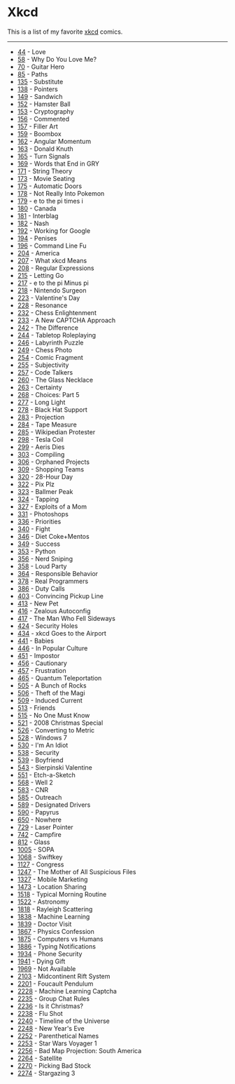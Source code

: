 # Xkcd

This is a list of my favorite [xkcd](https://xkcd.com) comics.
******
- [44](https://xkcd.com/44) - Love
- [58](https://xkcd.com/58) - Why Do You Love Me?
- [70](https://xkcd.com/70) - Guitar Hero
- [85](https://xkcd.com/85) - Paths
- [135](https://xkcd.com/135) - Substitute
- [138](https://xkcd.com/138) - Pointers
- [149](https://xkcd.com/149) - Sandwich
- [152](https://xkcd.com/152) - Hamster Ball
- [153](https://xkcd.com/153) - Cryptography
- [156](https://xkcd.com/156) - Commented
- [157](https://xkcd.com/157) - Filler Art
- [159](https://xkcd.com/159) - Boombox
- [162](https://xkcd.com/162) - Angular Momentum
- [163](https://xkcd.com/163) - Donald Knuth
- [165](https://xkcd.com/165) - Turn Signals
- [169](https://xkcd.com/169) - Words that End in GRY
- [171](https://xkcd.com/171) - String Theory
- [173](https://xkcd.com/173) - Movie Seating
- [175](https://xkcd.com/175) - Automatic Doors
- [178](https://xkcd.com/178) - Not Really Into Pokemon
- [179](https://xkcd.com/179) - e to the pi times i
- [180](https://xkcd.com/180) - Canada
- [181](https://xkcd.com/181) - Interblag
- [182](https://xkcd.com/182) - Nash
- [192](https://xkcd.com/192) - Working for Google
- [194](https://xkcd.com/194) - Penises
- [196](https://xkcd.com/196) - Command Line Fu
- [204](https://xkcd.com/204) - America
- [207](https://xkcd.com/207) - What xkcd Means
- [208](https://xkcd.com/208) - Regular Expressions
- [215](https://xkcd.com/215) - Letting Go
- [217](https://xkcd.com/217) - e to the pi Minus pi
- [218](https://xkcd.com/218) - Nintendo Surgeon
- [223](https://xkcd.com/223) - Valentine's Day
- [228](https://xkcd.com/228) - Resonance
- [232](https://xkcd.com/232) - Chess Enlightenment
- [233](https://xkcd.com/233) - A New CAPTCHA Approach
- [242](https://xkcd.com/242) - The Difference
- [244](https://xkcd.com/244) - Tabletop Roleplaying
- [246](https://xkcd.com/246) - Labyrinth Puzzle
- [249](https://xkcd.com/249) - Chess Photo
- [254](https://xkcd.com/254) - Comic Fragment
- [255](https://xkcd.com/255) - Subjectivity
- [257](https://xkcd.com/257) - Code Talkers
- [260](https://xkcd.com/260) - The Glass Necklace
- [263](https://xkcd.com/263) - Certainty
- [268](https://xkcd.com/268) - Choices: Part 5
- [277](https://xkcd.com/277) - Long Light
- [278](https://xkcd.com/278) - Black Hat Support
- [283](https://xkcd.com/283) - Projection
- [284](https://xkcd.com/284) - Tape Measure
- [285](https://xkcd.com/285) - Wikipedian Protester
- [298](https://xkcd.com/298) - Tesla Coil
- [299](https://xkcd.com/299) - Aeris Dies
- [303](https://xkcd.com/303) - Compiling
- [306](https://xkcd.com/306) - Orphaned Projects
- [309](https://xkcd.com/309) - Shopping Teams
- [320](https://xkcd.com/320) - 28-Hour Day
- [322](https://xkcd.com/322) - Pix Plz
- [323](https://xkcd.com/323) - Ballmer Peak
- [324](https://xkcd.com/324) - Tapping
- [327](https://xkcd.com/327) - Exploits of a Mom
- [331](https://xkcd.com/331) - Photoshops
- [336](https://xkcd.com/336) - Priorities
- [340](https://xkcd.com/340) - Fight
- [346](https://xkcd.com/346) - Diet Coke+Mentos
- [349](https://xkcd.com/349) - Success
- [353](https://xkcd.com/353) - Python
- [356](https://xkcd.com/356) - Nerd Sniping
- [358](https://xkcd.com/358) - Loud Party
- [364](https://xkcd.com/364) - Responsible Behavior
- [378](https://xkcd.com/378) - Real Programmers
- [386](https://xkcd.com/386) - Duty Calls
- [403](https://xkcd.com/403) - Convincing Pickup Line
- [413](https://xkcd.com/413) - New Pet
- [416](https://xkcd.com/416) - Zealous Autoconfig
- [417](https://xkcd.com/417) - The Man Who Fell Sideways
- [424](https://xkcd.com/424) - Security Holes
- [434](https://xkcd.com/434) - xkcd Goes to the Airport
- [441](https://xkcd.com/441) - Babies
- [446](https://xkcd.com/446) - In Popular Culture
- [451](https://xkcd.com/451) - Impostor
- [456](https://xkcd.com/456) - Cautionary
- [457](https://xkcd.com/457) - Frustration
- [465](https://xkcd.com/465) - Quantum Teleportation
- [505](https://xkcd.com/505) - A Bunch of Rocks
- [506](https://xkcd.com/506) - Theft of the Magi
- [509](https://xkcd.com/509) - Induced Current
- [513](https://xkcd.com/513) - Friends
- [515](https://xkcd.com/515) - No One Must Know
- [521](https://xkcd.com/521) - 2008 Christmas Special
- [526](https://xkcd.com/526) - Converting to Metric
- [528](https://xkcd.com/528) - Windows 7
- [530](https://xkcd.com/530) - I'm An Idiot
- [538](https://xkcd.com/538) - Security
- [539](https://xkcd.com/539) - Boyfriend
- [543](https://xkcd.com/543) - Sierpinski Valentine
- [551](https://xkcd.com/551) - Etch-a-Sketch
- [568](https://xkcd.com/568) - Well 2
- [583](https://xkcd.com/583) - CNR
- [585](https://xkcd.com/585) - Outreach
- [589](https://xkcd.com/589) - Designated Drivers
- [590](https://xkcd.com/590) - Papyrus
- [650](https://xkcd.com/650) - Nowhere
- [729](https://xkcd.com/729) - Laser Pointer
- [742](https://xkcd.com/742) - Campfire
- [812](https://xkcd.com/812) - Glass
- [1005](https://xkcd.com/1005) - SOPA
- [1068](https://xkcd.com/1068) - Swiftkey
- [1127](https://xkcd.com/1127) - Congress
- [1247](https://xkcd.com/1247) - The Mother of All Suspicious Files
- [1327](https://xkcd.com/1327) - Mobile Marketing
- [1473](https://xkcd.com/1473) - Location Sharing
- [1518](https://xkcd.com/1518) - Typical Morning Routine
- [1522](https://xkcd.com/1522) - Astronomy
- [1818](https://xkcd.com/1818) - Rayleigh Scattering
- [1838](https://xkcd.com/1838) - Machine Learning
- [1839](https://xkcd.com/1839) - Doctor Visit
- [1867](https://xkcd.com/1867) - Physics Confession
- [1875](https://xkcd.com/1875) - Computers vs Humans
- [1886](https://xkcd.com/1886) - Typing Notifications
- [1934](https://xkcd.com/1934) - Phone Security
- [1941](https://xkcd.com/1941) - Dying Gift
- [1969](https://xkcd.com/1969) - Not Available
- [2103](https://xkcd.com/2103) - Midcontinent Rift System
- [2201](https://xkcd.com/2201) - Foucault Pendulum
- [2228](https://xkcd.com/2228) - Machine Learning Captcha
- [2235](https://xkcd.com/2235) - Group Chat Rules
- [2236](https://xkcd.com/2236) - Is it Christmas?
- [2238](https://xkcd.com/2238) - Flu Shot
- [2240](https://xkcd.com/2240) - Timeline of the Universe
- [2248](https://xkcd.com/2248) - New Year's Eve
- [2252](https://xkcd.com/2252) - Parenthetical Names
- [2253](https://xkcd.com/2253) - Star Wars Voyager 1
- [2256](https://xkcd.com/2256) - Bad Map Projection: South America
- [2264](https://xkcd.com/2264) - Satellite
- [2270](https://xkcd.com/2270) - Picking Bad Stock
- [2274](https://xkcd.com/2274) - Stargazing 3

